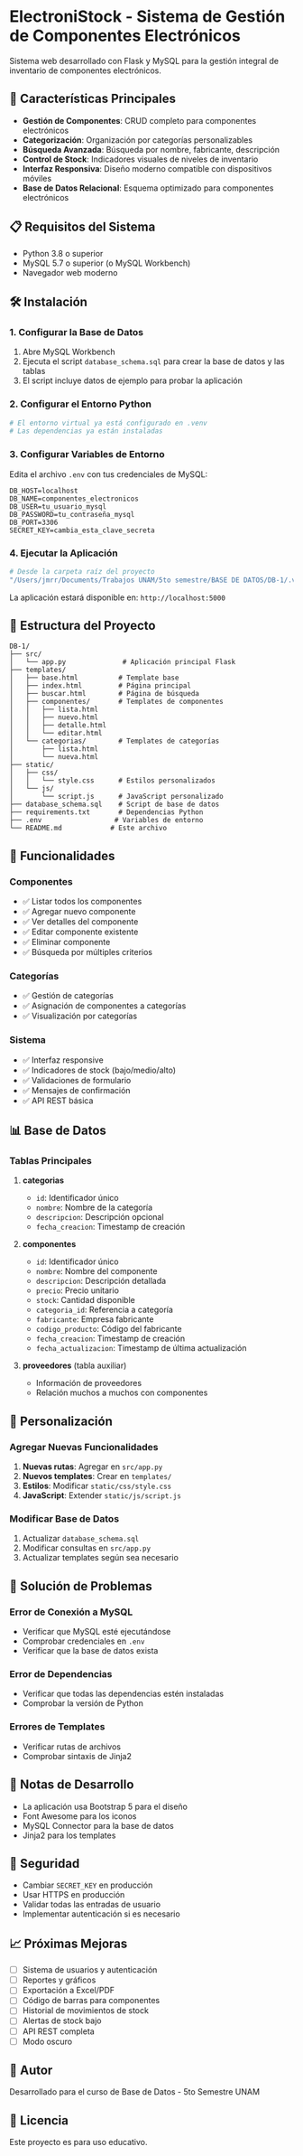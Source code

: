 # ElectroniStock - Sistema de Gestión de Componentes Electrónicos

Sistema web desarrollado con Flask y MySQL para la gestión integral de inventario de componentes electrónicos.

## 🚀 Características Principales

- **Gestión de Componentes**: CRUD completo para componentes electrónicos
- **Categorización**: Organización por categorías personalizables
- **Búsqueda Avanzada**: Búsqueda por nombre, fabricante, descripción
- **Control de Stock**: Indicadores visuales de niveles de inventario
- **Interfaz Responsiva**: Diseño moderno compatible con dispositivos móviles
- **Base de Datos Relacional**: Esquema optimizado para componentes electrónicos

## 📋 Requisitos del Sistema

- Python 3.8 o superior
- MySQL 5.7 o superior (o MySQL Workbench)
- Navegador web moderno

## 🛠️ Instalación

### 1. Configurar la Base de Datos

1. Abre MySQL Workbench
2. Ejecuta el script `database_schema.sql` para crear la base de datos y las tablas
3. El script incluye datos de ejemplo para probar la aplicación

### 2. Configurar el Entorno Python

```bash
# El entorno virtual ya está configurado en .venv
# Las dependencias ya están instaladas
```

### 3. Configurar Variables de Entorno

Edita el archivo `.env` con tus credenciales de MySQL:

```env
DB_HOST=localhost
DB_NAME=componentes_electronicos
DB_USER=tu_usuario_mysql
DB_PASSWORD=tu_contraseña_mysql
DB_PORT=3306
SECRET_KEY=cambia_esta_clave_secreta
```

### 4. Ejecutar la Aplicación

```bash
# Desde la carpeta raíz del proyecto
"/Users/jmrr/Documents/Trabajos UNAM/5to semestre/BASE DE DATOS/DB-1/.venv/bin/python" src/app.py
```

La aplicación estará disponible en: `http://localhost:5000`

## 📁 Estructura del Proyecto

```
DB-1/
├── src/
│   └── app.py              # Aplicación principal Flask
├── templates/
│   ├── base.html          # Template base
│   ├── index.html         # Página principal
│   ├── buscar.html        # Página de búsqueda
│   ├── componentes/       # Templates de componentes
│   │   ├── lista.html
│   │   ├── nuevo.html
│   │   ├── detalle.html
│   │   └── editar.html
│   └── categorias/        # Templates de categorías
│       ├── lista.html
│       └── nueva.html
├── static/
│   ├── css/
│   │   └── style.css      # Estilos personalizados
│   └── js/
│       └── script.js      # JavaScript personalizado
├── database_schema.sql    # Script de base de datos
├── requirements.txt       # Dependencias Python
├── .env                  # Variables de entorno
└── README.md            # Este archivo
```

## 🎯 Funcionalidades

### Componentes
- ✅ Listar todos los componentes
- ✅ Agregar nuevo componente
- ✅ Ver detalles del componente
- ✅ Editar componente existente
- ✅ Eliminar componente
- ✅ Búsqueda por múltiples criterios

### Categorías
- ✅ Gestión de categorías
- ✅ Asignación de componentes a categorías
- ✅ Visualización por categorías

### Sistema
- ✅ Interfaz responsive
- ✅ Indicadores de stock (bajo/medio/alto)
- ✅ Validaciones de formulario
- ✅ Mensajes de confirmación
- ✅ API REST básica

## 📊 Base de Datos

### Tablas Principales

1. **categorias**
   - `id`: Identificador único
   - `nombre`: Nombre de la categoría
   - `descripcion`: Descripción opcional
   - `fecha_creacion`: Timestamp de creación

2. **componentes**
   - `id`: Identificador único
   - `nombre`: Nombre del componente
   - `descripcion`: Descripción detallada
   - `precio`: Precio unitario
   - `stock`: Cantidad disponible
   - `categoria_id`: Referencia a categoría
   - `fabricante`: Empresa fabricante
   - `codigo_producto`: Código del fabricante
   - `fecha_creacion`: Timestamp de creación
   - `fecha_actualizacion`: Timestamp de última actualización

3. **proveedores** (tabla auxiliar)
   - Información de proveedores
   - Relación muchos a muchos con componentes

## 🔧 Personalización

### Agregar Nuevas Funcionalidades

1. **Nuevas rutas**: Agregar en `src/app.py`
2. **Nuevos templates**: Crear en `templates/`
3. **Estilos**: Modificar `static/css/style.css`
4. **JavaScript**: Extender `static/js/script.js`

### Modificar Base de Datos

1. Actualizar `database_schema.sql`
2. Modificar consultas en `src/app.py`
3. Actualizar templates según sea necesario

## 🚨 Solución de Problemas

### Error de Conexión a MySQL
- Verificar que MySQL esté ejecutándose
- Comprobar credenciales en `.env`
- Verificar que la base de datos exista

### Error de Dependencias
- Verificar que todas las dependencias estén instaladas
- Comprobar la versión de Python

### Errores de Templates
- Verificar rutas de archivos
- Comprobar sintaxis de Jinja2

## 📝 Notas de Desarrollo

- La aplicación usa Bootstrap 5 para el diseño
- Font Awesome para los iconos
- MySQL Connector para la base de datos
- Jinja2 para los templates

## 🔐 Seguridad

- Cambiar `SECRET_KEY` en producción
- Usar HTTPS en producción
- Validar todas las entradas de usuario
- Implementar autenticación si es necesario

## 📈 Próximas Mejoras

- [ ] Sistema de usuarios y autenticación
- [ ] Reportes y gráficos
- [ ] Exportación a Excel/PDF
- [ ] Código de barras para componentes
- [ ] Historial de movimientos de stock
- [ ] Alertas de stock bajo
- [ ] API REST completa
- [ ] Modo oscuro

## 👤 Autor

Desarrollado para el curso de Base de Datos - 5to Semestre UNAM

## 📄 Licencia

Este proyecto es para uso educativo.